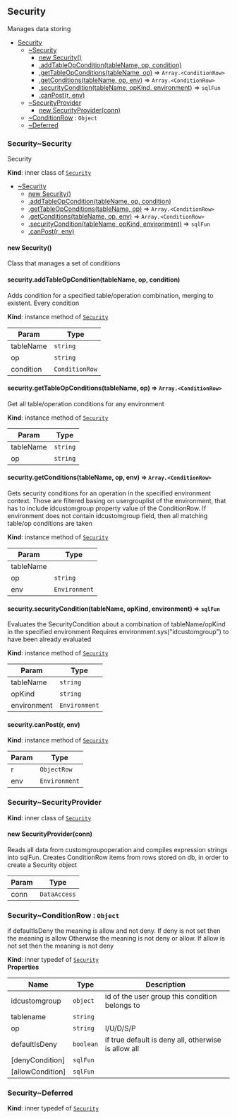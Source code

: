 <a name="module_Security"></a>

## Security
Manages data storing


* [Security](#module_Security)
    * [~Security](#module_Security..Security)
        * [new Security()](#new_module_Security..Security_new)
        * [.addTableOpCondition(tableName, op, condition)](#module_Security..Security+addTableOpCondition)
        * [.getTableOpConditions(tableName, op)](#module_Security..Security+getTableOpConditions) ⇒ <code>Array.&lt;ConditionRow&gt;</code>
        * [.getConditions(tableName, op, env)](#module_Security..Security+getConditions) ⇒ <code>Array.&lt;ConditionRow&gt;</code>
        * [.securityCondition(tableName, opKind, environment)](#module_Security..Security+securityCondition) ⇒ <code>sqlFun</code>
        * [.canPost(r, env)](#module_Security..Security+canPost)
    * [~SecurityProvider](#module_Security..SecurityProvider)
        * [new SecurityProvider(conn)](#new_module_Security..SecurityProvider_new)
    * [~ConditionRow](#module_Security..ConditionRow) : <code>Object</code>
    * [~Deferred](#module_Security..Deferred)

<a name="module_Security..Security"></a>

### Security~Security
Security

**Kind**: inner class of [<code>Security</code>](#module_Security)  

* [~Security](#module_Security..Security)
    * [new Security()](#new_module_Security..Security_new)
    * [.addTableOpCondition(tableName, op, condition)](#module_Security..Security+addTableOpCondition)
    * [.getTableOpConditions(tableName, op)](#module_Security..Security+getTableOpConditions) ⇒ <code>Array.&lt;ConditionRow&gt;</code>
    * [.getConditions(tableName, op, env)](#module_Security..Security+getConditions) ⇒ <code>Array.&lt;ConditionRow&gt;</code>
    * [.securityCondition(tableName, opKind, environment)](#module_Security..Security+securityCondition) ⇒ <code>sqlFun</code>
    * [.canPost(r, env)](#module_Security..Security+canPost)

<a name="new_module_Security..Security_new"></a>

#### new Security()
Class that manages a set of conditions

<a name="module_Security..Security+addTableOpCondition"></a>

#### security.addTableOpCondition(tableName, op, condition)
Adds condition for a specified table/operation combination, merging to existent.Every condition

**Kind**: instance method of [<code>Security</code>](#module_Security..Security)  

| Param | Type |
| --- | --- |
| tableName | <code>string</code> | 
| op | <code>string</code> | 
| condition | <code>ConditionRow</code> | 

<a name="module_Security..Security+getTableOpConditions"></a>

#### security.getTableOpConditions(tableName, op) ⇒ <code>Array.&lt;ConditionRow&gt;</code>
Get all table/operation conditions for any environment

**Kind**: instance method of [<code>Security</code>](#module_Security..Security)  

| Param | Type |
| --- | --- |
| tableName | <code>string</code> | 
| op | <code>string</code> | 

<a name="module_Security..Security+getConditions"></a>

#### security.getConditions(tableName, op, env) ⇒ <code>Array.&lt;ConditionRow&gt;</code>
Gets security conditions for an operation in the specified environment context.Those are filtered basing on usergrouplist of the environment, that has to include idcustomgroup property value of the ConditionRow. If environment does not contain idcustomgroup  field, then all matching table/op conditions are taken

**Kind**: instance method of [<code>Security</code>](#module_Security..Security)  

| Param | Type |
| --- | --- |
| tableName |  | 
| op | <code>string</code> | 
| env | <code>Environment</code> | 

<a name="module_Security..Security+securityCondition"></a>

#### security.securityCondition(tableName, opKind, environment) ⇒ <code>sqlFun</code>
Evaluates the SecurityCondition about a combination of tableName/opKind in the specified environmentRequires environment.sys("idcustomgroup") to have been already evaluated

**Kind**: instance method of [<code>Security</code>](#module_Security..Security)  

| Param | Type |
| --- | --- |
| tableName | <code>string</code> | 
| opKind | <code>string</code> | 
| environment | <code>Environment</code> | 

<a name="module_Security..Security+canPost"></a>

#### security.canPost(r, env)
**Kind**: instance method of [<code>Security</code>](#module_Security..Security)  

| Param | Type |
| --- | --- |
| r | <code>ObjectRow</code> | 
| env | <code>Environment</code> | 

<a name="module_Security..SecurityProvider"></a>

### Security~SecurityProvider
**Kind**: inner class of [<code>Security</code>](#module_Security)  
<a name="new_module_Security..SecurityProvider_new"></a>

#### new SecurityProvider(conn)
Reads all data from customgroupoperation and compiles expression strings into sqlFun.Creates ConditionRow items from rows stored on db, in order to create a Security object


| Param | Type |
| --- | --- |
| conn | <code>DataAccess</code> | 

<a name="module_Security..ConditionRow"></a>

### Security~ConditionRow : <code>Object</code>
if defaultIsDeny the meaning is allow and not deny. If deny is not set then the meaning is allowOtherwise the meaning is not deny or allow. If allow is not set then the meaning is not deny

**Kind**: inner typedef of [<code>Security</code>](#module_Security)  
**Properties**

| Name | Type | Description |
| --- | --- | --- |
| idcustomgroup | <code>object</code> | id of the user group this condition belongs to |
| tablename | <code>string</code> |  |
| op | <code>string</code> | I/U/D/S/P |
| defaultIsDeny | <code>boolean</code> | if true default is deny all, otherwise is allow all |
| [denyCondition] | <code>sqlFun</code> |  |
| [allowCondition] | <code>sqlFun</code> |  |

<a name="module_Security..Deferred"></a>

### Security~Deferred
**Kind**: inner typedef of [<code>Security</code>](#module_Security)  
